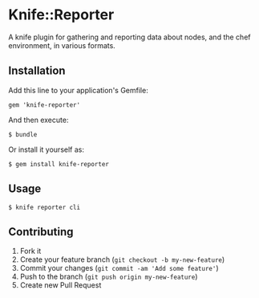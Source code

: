 # Knife::Reporter

A knife plugin for gathering and reporting data about nodes, and the chef
environment, in various formats.

## Installation

Add this line to your application's Gemfile:

    gem 'knife-reporter'

And then execute:

    $ bundle

Or install it yourself as:

    $ gem install knife-reporter

## Usage

    $ knife reporter cli

## Contributing

1. Fork it
2. Create your feature branch (`git checkout -b my-new-feature`)
3. Commit your changes (`git commit -am 'Add some feature'`)
4. Push to the branch (`git push origin my-new-feature`)
5. Create new Pull Request
